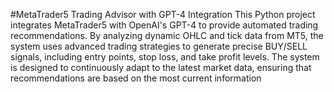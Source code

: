 #MetaTrader5 Trading Advisor with GPT-4 Integration
This Python project integrates MetaTrader5 with OpenAI's GPT-4 to provide automated trading recommendations. By analyzing dynamic OHLC and tick data from MT5, the system uses advanced trading strategies to generate precise BUY/SELL signals, including entry points, stop loss, and take profit levels. The system is designed to continuously adapt to the latest market data, ensuring that recommendations are based on the most current information
